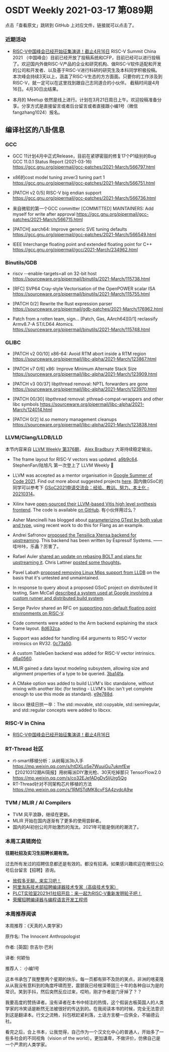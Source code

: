 # OSDT Weekly 2021-03-17 第089期

点击「查看原文」跳转到 GitHub 上对应文件，链接就可以点击了。

### 近期活动

- [RISC-V中国峰会已经开始征集演讲！截止4月16日](https://mp.weixin.qq.com/s/uWEJXEHY3JtmAUo9EZe_0A)
  RISC-V Summit China 2021 （中国峰会）目前已经开放了投稿系统和CFP，目前已经可以进行投稿了。欢迎国内外做RISC-V产品的企业和研究机构、做RISC-V软件适配和开发的公司和开发者、以及基于RISC-V进行科研的研究生及本科同学积极投稿。本次峰会持续3天以上，涵盖了RISC-V生态的方方面面。只要你的工作涉及到RISC-V，就一定可以在这里找到跟自己志同道合的小伙伴。
  截稿时间是4月16日。4月30日出结果。

- 本月的 Meetup 依然是线上进行。计划在3月21日周日上午。欢迎投稿准备分享。分享方式是直接留言或者后台留言或者直接跟小编1号（微信 fangzhang1024）报名。

## 编译社区的八卦信息

### GCC

- GCC 11计划4月中正式Release，目前在紧锣密鼓的修复17个P1级别的Bug
  GCC 11.0.1 Status Report (2021-03-16)
  https://gcc.gnu.org/pipermail/gcc-patches/2021-March/566797.html

- x86的cost model tuning
  znver3 tuning part 1
  https://gcc.gnu.org/pipermail/gcc-patches/2021-March/566751.html

- [PATCH v2 0/5] RISC-V big endian support
  https://gcc.gnu.org/pipermail/gcc-patches/2021-March/566736.html

- 来自微软的第一个GCC committer
  [COMMITTED] MAINTAINERS: Add myself for write after approval
  https://gcc.gnu.org/pipermail/gcc-patches/2021-March/566715.html

- [PATCH] aarch64: Improve generic SVE tuning defaults
  https://gcc.gnu.org/pipermail/gcc-patches/2021-March/566549.html

- IEEE Interchange floating point and extended floating point for C++
  https://gcc.gnu.org/pipermail/gcc/2021-March/234962.html


### Binutils/GDB

- riscv --enable-targets=all on 32-bit host
  https://sourceware.org/pipermail/binutils/2021-March/115738.html

- [RFC] SVP64 Cray-style Vectorisation of the OpenPOWER scalar ISA
  https://sourceware.org/pipermail/binutils/2021-March/115755.html

- [PATCH 0/2] Rewrite the Rust expression parser
  https://sourceware.org/pipermail/gdb-patches/2021-March/176962.html

- Patch from a rotten team, sign...
  [Patch, Gas, AArch64][0/1] reclassify Armv8.7-A ST/LD64 Atomics.
  https://sourceware.org/pipermail/binutils/2021-March/115748.html

### GLIBC

- [PATCH v2 00/10] x86-64: Avoid RTM abort inside a RTM region
  https://sourceware.org/pipermail/libc-alpha/2021-March/123867.html

- [PATCH v7 0/6] x86: Improve Minimum Alternate Stack Size
  https://sourceware.org/pipermail/libc-alpha/2021-March/123909.html

- [PATCH v3 00/37] libpthread removal: NPTL forwarders are gone
  https://sourceware.org/pipermail/libc-alpha/2021-March/123970.html

- [PATCH 00/30] libpthread removal: pthread-compat-wrappers and other libc symbols
  https://sourceware.org/pipermail/libc-alpha/2021-March/124014.html

- [PATCH 0/2] ld.so memory management cleanups
  https://sourceware.org/pipermail/libc-alpha/2021-March/123838.html

### LLVM/Clang/LLDB/LLD

本节内容来自 [LLVM Weekly 第376期](http://llvmweekly.org/issue/376)，
[Alex Bradbury](https://www.linkedin.com/in/alex-bradbury/) 大哥持续稳定输出。

* The frame layout for RISC-V vectors was updated.
  [a9b9c64](https://reviews.llvm.org/rGa9b9c64fd4c8).
  StephenFan/陆旭凡 第一次登上了 LLVM Weekly 🎉

* LLVM was accepted as a mentor organisation in [Google Summer of Code 2021](https://summerofcode.withgoogle.com/). Find out more about suggested projects [here](https://llvm.org/OpenProjects.html#gsoc21).
  国内做GSoC的同学可以参考下 [GSoC2021申请交流会：经验、教训、努力、本土化 - 20210314](https://www.bilibili.com/video/BV13v411a7Km)。

* Xilinx have [open-sourced their LLVM-based Vitis high level synthesis frontend](https://www.eetimes.com/xilinx-opens-up-vitis-hls-tool-for-fpgas/). The code is available [on GitHub](https://github.com/Xilinx/HLS).
  有小伙伴用过么？

* Asher Mancinelli has blogged about [parameterizing GTest by both value and type](https://ashermancinelli.github.io/gtest-type-val-param), using recent work to do this for Flang as an example.

* Andrei Safronov [proposed the Tensilica Xtensa backend for upstreaming](https://lists.llvm.org/pipermail/llvm-dev/2021-March/149090.html). This backend has been written by Espressif Systems. —— 哇咔咔，乐鑫？厉害了。

* Rafael Auler [shared an update on rebasing BOLT and plans for upstreaming it](https://lists.llvm.org/pipermail/llvm-dev/2021-March/149135.html). Chris Lattner [posted some thoughts](https://lists.llvm.org/pipermail/llvm-dev/2021-March/149168.html)。

* Pavel Labath [proposed removing Linux Mips support from LLDB](https://lists.llvm.org/pipermail/lldb-dev/2021-March/016777.html) on the basis that it's untested and unmaintained.

* In response to query about a proposed GSoC project on distributed lit testing, Sam McCall [described a system used at Google involving a custom runner and distributed build system](https://lists.llvm.org/pipermail/llvm-dev/2021-March/149178.html).

* Serge Pavlov shared an RFC on [supporting non-default floating point environments on RISC-V](https://lists.llvm.org/pipermail/llvm-dev/2021-March/149177.html).

* Code comments were added to the Arm backend explaining the stack frame layout. [8d632ca](https://reviews.llvm.org/rG8d632ca43655).

* Support was added for handling i64 arguments to RISC-V vector intrinsics on RV32. [0c73a50](https://reviews.llvm.org/rG0c73a506e809).

* A custom TableGen backend was added for RISC-V vector intrinsics. [d6a0560](https://reviews.llvm.org/rGd6a0560bf258).

* MLIR gained a data layout modeling subsystem, allowing size and alignment properties of a type to be queried.
  [3ba14fa](https://reviews.llvm.org/rG3ba14fa0ce46).

* A CMake option was added to build LLVM's libc standalone, without mixing with another libc (for testing - LLVM's libc isn't yet complete enough to use this mode as standard).
  [e9e788d](https://reviews.llvm.org/rGe9e788d145f5).

* libcxx 继续日拱一卒：The std::movable, std::copyable, std::semiregular, and std::regular concepts were added to libcxx.

### RISC-V in China

- [RISC-V中国峰会已经开始征集演讲！截止4月16日](https://mp.weixin.qq.com/s/uWEJXEHY3JtmAUo9EZe_0A)

### RT-Thread 社区

- rt-smart移植分析：从树莓派3b入手 https://mp.weixin.qq.com/s/htDXLoSe7WuuiGu7ukmfEw
- 【20210312期AI简报】用树莓派DIY激光枪、30天吃掉那只 TensorFlow2.0 https://mp.weixin.qq.com/s/co32EJefADgDy5IjUrg5Qg
- RT-Thread针对不同架构芯片移植的方法 https://mp.weixin.qq.com/s/1RMSTdMK8cvFSA4zvdcA9w

### TVM / MLIR / AI Compilers

- TVM 风平浪静，继续在更新。
- MLIR 开始在国内逐渐有了更多的使用尝鲜者。
- 国内的AI初创公司开始激烈的淘汰。2021年可能是倒闭的潮流了。

### 本周工具链岗位

**往期社招及实习生招聘长期有效。**

过去所有发过的招聘信息都还是有效的。都没有招满。如果感兴趣欢迎在微信公众号后台留言【招聘】咨询。

- [放假多无聊，来实习吧！](https://mp.weixin.qq.com/s/pWjPrHtaWnzWbPfqqcX1cQ)
- [阿里淘系技术部招聘编译器技术专家（高级技术专家）](https://mp.weixin.qq.com/s/Yr_XA_L9fCI8IvhuudwTkQ)
- [PLCT实验室2021H1社招开启：来一起为RISC-V重新发明轮子吧！](https://mp.weixin.qq.com/s/9BUJ1-LbHGm-Lhs_Lavzjw)
- [荣耀招聘编译器与编程语言开发工程师](https://mp.weixin.qq.com/s/XaLAhjLP6fhj3Vl-mUjXng)

### 本周推荐阅读

本周推荐：《天真的人类学家》

原作名: The Innocent Anthropologist

作者:  [英国] 奈吉尔·巴利

译者: 何颖怡

推荐人： 小编1号

这本书承包了我整整两个星期的快乐。每一页都有猝不及防的笑点，非洲的喀麦隆从从我没有意料到的角度呼啸而至，震颤我已经根深蒂固三十年的各种自以为是的常识。笑到手抖，然后突然反应过来，哎哟，刚才作者是门牙掉了？？

我要高度的赞扬译者。没有译者在本书中倾注的热情，这个假装古板英国人的人类学家的冷笑话是断然无法被很好的传达到的。在我阅读本书的时候，完全无法意识到这是翻译本。行文之流畅，抖包袱赶紧利落，土话方言梗一应俱全，不输德云社。

看完之后，合上书本，让我觉得，自己作为一个汉文化中心的普通人，开始多了一些多社会的不同视角（vision of the world）。更加谦卑，不做评价，仿佛自己是一个严肃的人类学家。
